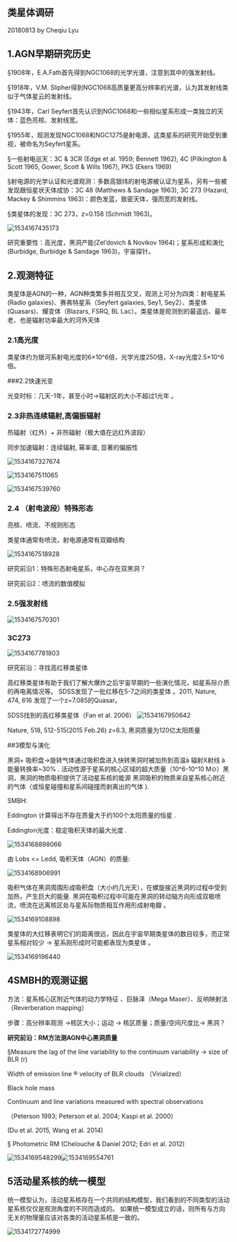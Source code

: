 ## 类星体调研

20180813 by Cheqiu Lyu

## 1.AGN早期研究历史

§1908年，E.A.Fath首先得到NGC1068的光学光谱，注意到其中的强发射线。

§1918年，V.M. Slipher得到NGC1068高质量更高分辨率的光谱，认为其发射线类似于气体星云的发射线。

§1943年，Carl Seyfert首先认识到NGC1068和一些相似星系形成一类独立的天体：蓝色亮核、发射线宽。

§1955年，观测发现NGC1068和NGC1275是射电源，这类星系的研究开始受到重视，被命名为Seyfert星系。

§一些射电巡天：3C & 3CR (Edge et al. 1959; Bennett 1962), 4C (Pilkington & Scott 1965, Gower, Scott & Wills 1967), PKS (Ekers 1969)

§射电源的光学认证和光谱观测：多数高银纬的射电源被认证为星系，另有一些被发现跟恒星状天体成协：3C 48 (Matthews & Sandage 1963), 3C 273 (Hazard, Mackey & Shimmins 1963)：颜色发蓝，致密天体，强而宽的发射线。

§类星体的发现：3C 273，z=0.158 (Schmidt 1963)。

![1534167435173](C:\Users\JOHO\AppData\Local\Temp\1534167435173.png)

研究重要性：高光度，黑洞产能(Zel’dovich & Novikov 1964)；星系形成和演化(Burbidge, Burbidge & Sandage 1963)，宇宙探针。

## 2.观测特征

类星体是AGN的一种，AGN种类繁多并相互交叉，观测上可分为四类：射电星系(Radio galaxies)、赛弗特星系（Seyfert galaxies, Sey1, Sey2）、类星体(Quasars)、耀变体（Blazars, FSRQ, BL Lac）。类星体是观测到的最遥远、最年老、也是辐射功率最大的河外天体 

### 2.1高光度

类星体约为银河系射电光度的6×10^6倍，光学光度250倍，X-ray光度2.5×10^6倍。

###2.2快速光变

光变时标：几天-1年，甚至小时→辐射区的大小不超过1光年 。

### 2.3非热连续辐射,高偏振辐射

热辐射（红外）+ 非热辐射（极大值在远红外波段）

同步加速辐射：连续辐射, 幂率谱, 显著的偏振性 

![1534167327674](C:\Users\JOHO\AppData\Local\Temp\1534167327674.png)

![1534167511065](C:\Users\JOHO\AppData\Local\Temp\1534167511065.png)

![1534167539760](C:\Users\JOHO\AppData\Local\Temp\1534167539760.png)

### 2.4 （射电波段）特殊形态 

亮核、喷流、不规则形态 

类星体通常有喷流，射电源通常有双瓣结构 

![1534167518928](C:\Users\JOHO\AppData\Local\Temp\1534167518928.png)

研究前沿1：特殊形态射电星系，中心存在双黑洞？

研究前沿2：喷流的数值模拟 

### 2.5强发射线

![1534167570301](C:\Users\JOHO\AppData\Local\Temp\1534167570301.png)

### 3C273 

![1534167781803](C:\Users\JOHO\AppData\Local\Temp\1534167781803.png)

研究前沿：寻找高红移类星体

高红移类星体有助于我们了解大爆炸之后宇宙早期的一些演化情况，如星系际介质的再电离情况等。 SDSS发现了一批红移在5-7之间的类星体 。2011, Nature, 474, 616  发现了一个z=7.085的Quasar。

SDSS找到的高红移类星体（Fan et al. 2006） ![1534167950642](C:\Users\JOHO\AppData\Local\Temp\1534167950642.png)

Nature, 518, 512-515(2015 Feb.26) z=6.3, 黑洞质量为120亿太阳质量

##3模型与演化

黑洞+ 吸积盘->旋转气体通过吸积盘进入快转黑洞时被加热到高温à 辐射X射线 à 能量转换率~30% . 活动性源于星系的核心区域的超大质量（10^6-10^10 M⊙）黑洞，黑洞的物质吸积提供了活动星系核的能源 黑洞吸积的物质来自星系核心附近的气体（或恒星碰撞和星系间碰撞而剥离出的气体 ).

SMBH:

Eddington 计算得出不存在质量大于约100个太阳质量的恒星 .

Eddington光度：稳定吸积天体的最大光度 .

![1534168898066](C:\Users\JOHO\AppData\Local\Temp\1534168898066.png)

由 Lobs <= Ledd, 吸积天体（AGN）的质量:

![1534168906991](C:\Users\JOHO\AppData\Local\Temp\1534168906991.png)

吸积气体在黑洞周围形成吸积盘（大小约几光天），在螺旋接近黑洞的过程中受到加热，产生巨大的能量. 黑洞在吸积过程中可能在黑洞的转动轴方向形成双极喷流，喷流在远离核区处与星系际物质相互作用形成射电瓣 。

![1534169108898](C:\Users\JOHO\AppData\Local\Temp\1534169108898.png)

类星体的大红移表明它们的距离很远，因此在宇宙早期类星体的数目较多，而正常星系相对较少 → 星系刚形成时可能都表现为类星体 。 

![1534169196440](C:\Users\JOHO\AppData\Local\Temp\1534169196440.png)

## 4SMBH的观测证据

方法：星系核心区附近气体的动力学特征 、巨脉泽（Mega Maser）、反响映射法（Reverberation mapping）

步骤：高分辨率观测 →核区大小；运动 → 核区质量；质量/空间尺度比→ 黑洞？

**研究前沿：RM方法测AGN中心黑洞质量** 

§Measure the lag of the line variability to the continuum variability -> size of BLR (r)

Width of emission line ® velocity of BLR clouds （Virialized）

Black hole mass

Continuum and line variations measured with spectral observations

 （Peterson 1993; Peterson et al. 2004; Kaspi et al. 2000）

  (Du et al. 2015, Wang et al. 2014)

§ Photometric RM (Chelouche & Daniel 2012; Edri et al. 2012)

![1534169548299](C:\Users\JOHO\AppData\Local\Temp\1534169548299.png)![1534169554761](C:\Users\JOHO\AppData\Local\Temp\1534169554761.png)

## 5活动星系核的统一模型 

统一模型认为，活动星系核存在一个共同的结构模型，我们看到的不同类型的活动星系核仅仅是观测角度的不同而造成的。 如果统一模型成立的话，则所有与方向无关的物理量应该对各类的活动星系核是一致的。 

![1534172774999](C:\Users\JOHO\AppData\Local\Temp\1534172774999.png)